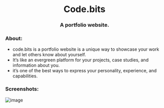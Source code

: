 <div align="center">
<h1>Code.bits</h1>


### A portfolio website.

</div>
<h3>About:</h3>
<ul>
    <li>code.bits is a portfolio website is a unique way to showcase your work and let others know about yourself. </li>
    <li>It’s like an evergreen platform for your projects, case studies, and information about you.</li>
     <li>    it’s one of the best ways to express your personality, experience, and capabilities.</li>
</ul>
    


<h3>Screenshots:</h3>

![image](https://i.imgur.com/DYDDh6j.png)
